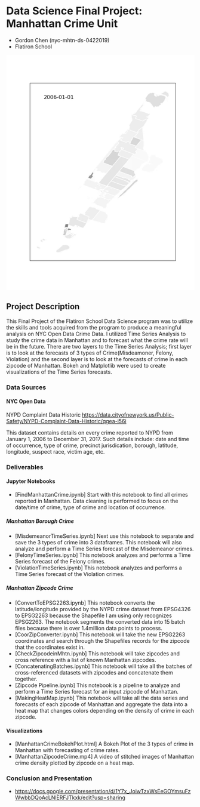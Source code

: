 # Data Science Final Project:  Manhattan Crime Unit
* Gordon Chen (nyc-mhtn-ds-0422019)
* Flatiron School

![ManhattanZipcodeCrime.gif](https://github.com/gordonchen07/Manhattan-Crime/blob/master/ManhattanZipcodeCrime.gif)

## Project Description
This Final Project of the Flatiron School Data Science program was to utilize the skills and tools acquired from the program to produce a meaningful analysis on NYC Open Data Crime Data. I utilized Time Series Analysis to study the crime data in Manhattan and to forecast what the crime rate will be in the future. There are two layers to the Time Series Analysis; first layer is to look at the forecasts of 3 types of Crime(Misdeamoner, Felony, Violation) and the second layer is to look at the forecasts of crime in each zipcode of Manhattan. Bokeh and Matplotlib were used to create visualizations of the Time Series forecasts.

### Data Sources
#### NYC Open Data
NYPD Complaint Data Historic
https://data.cityofnewyork.us/Public-Safety/NYPD-Complaint-Data-Historic/qgea-i56i

This dataset contains details on every crime reported to NYPD from January 1, 2006 to December 31, 2017. Such details include: date and time of occurrence, type of crime, precinct jurisdication, borough, latitude, longitude, suspect race, victim age, etc.


### Deliverables
#### Jupyter Notebooks
* [FindManhattanCrime.ipynb] Start with this notebook to find all crimes reported in Manhattan. Data cleaning is performed to focus on the date/time of crime, type of crime and location of occurrence.

##### Manhattan Borough Crime
* [MisdemeanorTimeSeries.ipynb] Next use this notebook to separate and save the 3 types of crime into 3 dataframes. This notebook will also analyze and perform a Time Series forecast of the Misdemeanor crimes.
* [FelonyTimeSeries.ipynb] This notebook analyzes and performs a Time Series forecast of the Felony crimes.
* [ViolationTimeSeries.ipynb] This notebook analyzes and performs a Time Series forecast of the Violation crimes.

##### Manhattan Zipcode Crime
* [ConvertToEPSG2263.ipynb] This notebook converts the latitude/longitude provided by the NYPD crime dataset from EPSG4326 to EPSG2263 because the Shapefile I am using only recognizes EPSG2263. The notebook segments the converted data into 15 batch files because there is over 1.4million data points to process.
* [CoorZipConverter.ipynb] This notebook will take the new EPSG2263 coordinates and search through the Shapefiles records for the zipcode that the coordinates exist in.
* [CheckZipcodeinMhtn.ipynb] This notebook will take zipcodes and cross reference with a list of known Manhattan zipcodes.
* [ConcatenatingBatches.ipynb] This notebook will take all the batches of cross-referenced datasets with zipcodes and concatenate them together.
* [Zipcode Pipeline.ipynb] This notebook is a pipeline to analyze and perform a Time Series forecast for an input zipcode of Manhattan.
* [MakingHeatMap.ipynb] This notebook will take all the data series and forecasts of each zipcode of Manhattan and aggregate the data into a heat map that changes colors depending on the density of crime in each zipcode.

#### Visualizations
* [ManhattanCrimeBokehPlot.html] A Bokeh Plot of the 3 types of crime in Manhattan with forecasting of crime rates.
* [ManhattanZipcodeCrime.mp4] A video of stitched images of Manhattan crime density plotted by zipcode on a heat map.


### Conclusion and Presentation
* https://docs.google.com/presentation/d/1Y7x_JoiwTzxWsEeGOYmsuFzWwbbDQoAcLNlERFJTkxk/edit?usp=sharing
